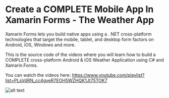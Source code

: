 # Create a COMPLETE Mobile App In Xamarin Forms - The Weather App
Xamarin Forms lets you build native apps using a . NET cross-platform technologies that target the mobile, tablet, and desktop form factors on Android, iOS, Windows and more. 

This is the source code of the videos where you will learn how to build a COMPLETE cross-platform Android & iOS Weather Application using C# and Xamarin.Forms.

You can watch the videos here: https://www.youtube.com/playlist?list=PLsVdRN_cc4gveR7EOH5WZHQK1Jt75TOK7

![alt text](https://devcrux.com/wp-content/uploads/WeatherApp-Getting-Weather-Data.png)

